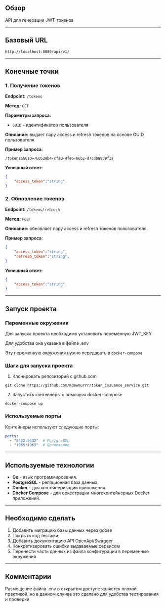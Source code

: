 ## Обзор

API для генерации JWT-токенов

---
## Базовый URL

`http://localhost:8080/api/v1/`

---
## Конечные точки

### 1. Получение токенов

**Endpoint:** `/tokens`

**Метод:** `GET`

**Параметры запроса:**
- `GUID` - идентификатор пользователя

**Описание:** выдает пару access и refresh токенов на основе GUID пользователя.

**Пример запроса**: 
```
/tokens&GUID=760528b4-cfa0-4fe6-86b2-d7cdb8839f3a
```
**Успешный ответ:**
```JSON
{
	"access_token":"string",
}
```

### 2. Обновление токенов

**Endpoint:** `/tokens/refresh`

**Метод:** `POST`

**Описание:** обновляет пару access и refresh токенов пользователя.

**Пример запроса**: 
```JSON
{
	"access_token":"string",
	"refresh_token":"string",  
}
```
**Успешный ответ:**
```JSON
{
	"access_token":"string",
}
```


---
## Запуск проекта

### Переменные окружения

Для запуска проекта необходимо установить переменную JWT_KEY

Для удобства она указана в файле .env

Эту переменную окружения нужно передавать в `docker-compose`

### Шаги для запуска проекта

1. Клонировать репозиторий с github.com

```git
git clone https://github.com/m3owmurrr/token_issuance_service.git
```

2. Запустить контейнеры с помощью docker-compose

```
docker-compose up
```
### Используемые порты

Контейнеры используют следующие порты:

```yaml
ports:
  - "5432:5432"  # PostgreSQL
  - "1969:1969"  # Приложение
```

---
## Используемые технологии

- **Go** - язык программирования.
- **PostgreSQL** - реляционная база данных.
- **Docker** - для контейнеризации приложения.
- **Docker Compose** - для оркестрации многоконтейнерных Docker приложений.

---
## Необходимо сделать

1. Добавить миграцию базы данных через goose
2. Покрыть код тестами
3. Добавить документацию API OpenApi/Swagger
4. Конкретизировать ошибки выдаваемые сервисом
5. Перенести часть данных из файла конфигурации в переменные окружения

---
## Комментарии

Размещение файла .env в открытом доступе является плохой практикой, но в данном случае это сделано для удобства тестирования и проверки